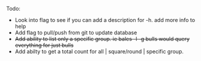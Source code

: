 Todo:
  - Look into flag to see if you can add a description for -h. add more info to help
  - Add flag to pull/push from git to update database
  - ~~Add ability to list only a specific group. ie bales -l -g bulls would query everything for just bulls~~
  - Add abilty to get a total count for all | square/round | specific group.
